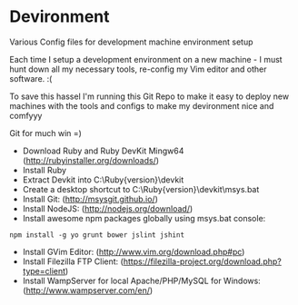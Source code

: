 # Devironment

Various Config files for development machine environment setup

Each time I setup a development environment on a new machine - I must hunt down all my
necessary tools, re-config my Vim editor and other software. :(

To save this hassel I'm running this Git Repo to make it easy to deploy new machines
with the tools and configs to make my devironment nice and comfyyy

Git for much win =)

* Download Ruby and Ruby DevKit Mingw64 (http://rubyinstaller.org/downloads/)
* Install Ruby
* Extract Devkit into C:\Ruby{version}\devkit
* Create a desktop shortcut to C:\Ruby{version}\devkit\msys.bat
* Install Git: (http://msysgit.github.io/)
* Install NodeJS: (http://nodejs.org/download/)
* Install awesome npm packages globally using msys.bat console:
```
npm install -g yo grunt bower jslint jshint
```
* Install GVim Editor: (http://www.vim.org/download.php#pc)
* Install Filezilla FTP Client: (https://filezilla-project.org/download.php?type=client)
* Install WampServer for local Apache/PHP/MySQL for Windows: (http://www.wampserver.com/en/)
